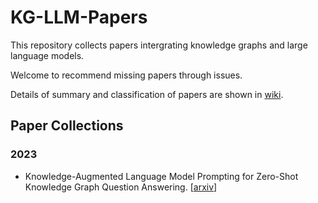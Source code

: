 # KG-LLM-Papers
This repository collects papers intergrating knowledge graphs and large language models.

Welcome to recommend missing papers through issues. 

Details of summary and classification of papers are shown in [wiki](https://github.com/zjukg/KG-LLM-Papers/wiki).

## Paper Collections
### 2023 
* Knowledge-Augmented Language Model Prompting for Zero-Shot Knowledge Graph Question Answering. \[[arxiv](https://arxiv.org/pdf/2306.04136.pdf)\]
